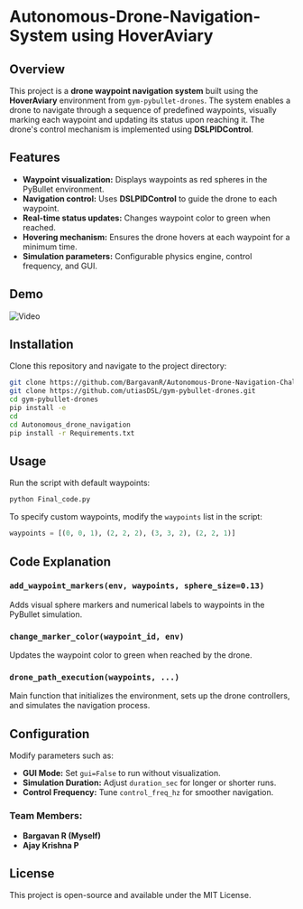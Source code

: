 # Autonomous-Drone-Navigation-System using HoverAviary

## Overview
This project is a **drone waypoint navigation system** built using the **HoverAviary** environment from `gym-pybullet-drones`. The system enables a drone to navigate through a sequence of predefined waypoints, visually marking each waypoint and updating its status upon reaching it. The drone's control mechanism is implemented using **DSLPIDControl**.


## Features
- **Waypoint visualization:** Displays waypoints as red spheres in the PyBullet environment.
- **Navigation control:** Uses **DSLPIDControl** to guide the drone to each waypoint.
- **Real-time status updates:** Changes waypoint color to green when reached.
- **Hovering mechanism:** Ensures the drone hovers at each waypoint for a minimum time.
- **Simulation parameters:** Configurable physics engine, control frequency, and GUI.

## Demo

 ![Video](https://github.com/user-attachments/assets/7798b19e-e3bc-4893-a89e-e3f2595f580f)

## Installation
Clone this repository and navigate to the project directory:

```bash
git clone https://github.com/BargavanR/Autonomous-Drone-Navigation-Challenge.git
git clone https://github.com/utiasDSL/gym-pybullet-drones.git 
cd gym-pybullet-drones
pip install -e
cd
cd Autonomous_drone_navigation
pip install -r Requirements.txt
```

## Usage
Run the script with default waypoints:

```bash
python Final_code.py
```

To specify custom waypoints, modify the `waypoints` list in the script:

```python
waypoints = [(0, 0, 1), (2, 2, 2), (3, 3, 2), (2, 2, 1)]
```

## Code Explanation
### `add_waypoint_markers(env, waypoints, sphere_size=0.13)`
Adds visual sphere markers and numerical labels to waypoints in the PyBullet simulation.

### `change_marker_color(waypoint_id, env)`
Updates the waypoint color to green when reached by the drone.

### `drone_path_execution(waypoints, ...)`
Main function that initializes the environment, sets up the drone controllers, and simulates the navigation process.

## Configuration
Modify parameters such as:

- **GUI Mode:** Set `gui=False` to run without visualization.
- **Simulation Duration:** Adjust `duration_sec` for longer or shorter runs.
- **Control Frequency:** Tune `control_freq_hz` for smoother navigation.

### Team Members:
- **Bargavan R (Myself)**
- **Ajay Krishna P**

## License
This project is open-source and available under the MIT License.
